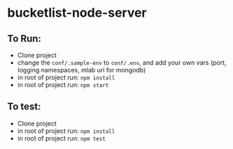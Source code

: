 # bucketlist-node-server

## To Run: 

* Clone project
* change the `conf/.sample-env` to `conf/.env`, and add your own vars (port, logging namespaces, mlab uri for mongodb)
* in root of project run: `npm install`
* in root of project run: `npm start`

## To test:
* Clone project
* in root of project run: `npm install`
* in root of project run: `npm test`
